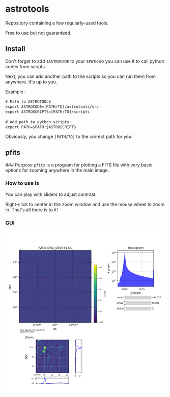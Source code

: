 # astrotools

Repository containing a few regularly-used tools. 

Free to use but not guaranteed. 

## Install

Don't forget to add `$ASTROCODE` to your `$PATH` so you can use it to call python codes from scripts.

Next, you can add another path to the scripts so you can run them from anywhere. It's up to you.

Example : 

```
# Path to ASTROTOOLS
export ASTROCODE=[PATH/TO]/astrotools/src
export ASTROSCRIPTS=[PATH/TO]/scripts

# Add path to python scripts
export PATH=$PATH:$ASTROSCRIPTS
```

Obviously, you change `[PATH/TO]` to the correct path for you.


## pfits

### Purpose
`pfits`  is a program for plotting a FITS file with very basic options for zooming anywhere in the main image.



### How to use is
You can play with sliders to adjust contrast. 

Right-click to center in the zoom window and use the mouse wheel to zoom in. That's all there is to it! 

### GUI

![pfits screen shot](./img/pfits_screenshot_1.png)


